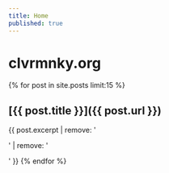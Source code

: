 ```yaml
---
title: Home
published: true
---
```



# clvrmnky.org

{% for post in site.posts limit:15 %}
## [{{ post.title }}]({{ post.url }})
{{ post.excerpt | remove: '<p>' | remove: '</p>' }}
{% endfor %}

